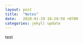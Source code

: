 ```yaml
---
layout: post
title:  "Notes"
date:   2020-01-29 18:29:50 +0700
categories: jekyll update
---
```


test